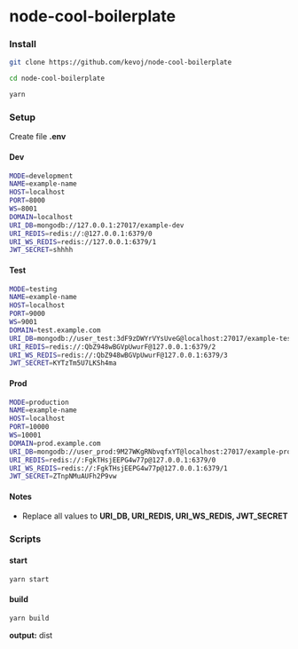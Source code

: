 # node-cool-boilerplate

### Install

```bash
git clone https://github.com/kevoj/node-cool-boilerplate
```

```bash
cd node-cool-boilerplate
```

```bash
yarn
```

### Setup

Create file **.env**

#### Dev

```bash
MODE=development
NAME=example-name
HOST=localhost
PORT=8000
WS=8001
DOMAIN=localhost
URI_DB=mongodb://127.0.0.1:27017/example-dev
URI_REDIS=redis://:@127.0.0.1:6379/0
URI_WS_REDIS=redis://127.0.0.1:6379/1
JWT_SECRET=shhhh
```

#### Test

```bash
MODE=testing
NAME=example-name
HOST=localhost
PORT=9000
WS=9001
DOMAIN=test.example.com
URI_DB=mongodb://user_test:3dF9zDWYrVYsUveG@localhost:27017/example-test
URI_REDIS=redis://:QbZ948wBGVpUwurF@127.0.0.1:6379/2
URI_WS_REDIS=redis://:QbZ948wBGVpUwurF@127.0.0.1:6379/3
JWT_SECRET=KYTzTm5U7LKSh4ma
```

#### Prod

```bash
MODE=production
NAME=example-name
HOST=localhost
PORT=10000
WS=10001
DOMAIN=prod.example.com
URI_DB=mongodb://user_prod:9M27WKgRNbvqfxYT@localhost:27017/example-prod
URI_REDIS=redis://:FgkTHsjEEPG4w77p@127.0.0.1:6379/0
URI_WS_REDIS=redis://:FgkTHsjEEPG4w77p@127.0.0.1:6379/1
JWT_SECRET=ZTnpNMuAUFh2P9vw
```

#### Notes

- Replace all values to **URI_DB, URI_REDIS, URI_WS_REDIS, JWT_SECRET**

### Scripts

#### start

```bash
yarn start
```

#### build

```bash
yarn build
```

**output:** dist
